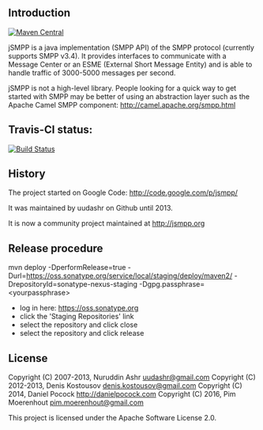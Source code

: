 Introduction
------------

[![Maven Central](https://maven-badges.herokuapp.com/maven-central/org.jsmpp/jsmpp/badge.svg)](https://maven-badges.herokuapp.com/maven-central/org.jsmpp/jsmpp)

jSMPP is a java implementation (SMPP API) of the SMPP protocol (currently supports
SMPP v3.4). It provides interfaces to communicate with a Message Center or
an ESME (External Short Message Entity) and is able to handle
traffic of 3000-5000 messages per second. 

jSMPP is not a high-level library. People looking for a quick way to
get started with SMPP may be better of using an abstraction layer such
as the Apache Camel SMPP component:
  http://camel.apache.org/smpp.html

Travis-CI status:
-----------------

[![Build Status](https://travis-ci.org/opentelecoms-org/jsmpp.svg?branch=master)](https://travis-ci.org/opentelecoms-org/jsmpp)

History
-------

The project started on Google Code:  http://code.google.com/p/jsmpp/

It was maintained by uudashr on Github until 2013.

It is now a community project maintained at http://jsmpp.org

Release procedure
-----------------

  mvn deploy -DperformRelease=true -Durl=https://oss.sonatype.org/service/local/staging/deploy/maven2/ -DrepositoryId=sonatype-nexus-staging -Dgpg.passphrase=\<yourpassphrase\>

  * log in here: https://oss.sonatype.org
  * click the 'Staging Repositories' link
  * select the repository and click close
  * select the repository and click release

License
-------

Copyright (C) 2007-2013, Nuruddin Ashr <uudashr@gmail.com>
Copyright (C) 2012-2013, Denis Kostousov <denis.kostousov@gmail.com>
Copyright (C) 2014, Daniel Pocock http://danielpocock.com
Copyright (C) 2016, Pim Moerenhout <pim.moerenhout@gmail.com>

This project is licensed under the Apache Software License 2.0.
